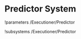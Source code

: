 <!-- MOOSE Documentation Stub: Remove this when content is added. -->

# Predictor System
!parameters /Executioner/Predictor

!subsystems /Executioner/Predictor

